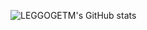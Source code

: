 ![LEGGOGETM's GitHub stats](https://github-readme-stats.vercel.app/api?username=LEGGOGETM&show_icons=true&theme=radical)
